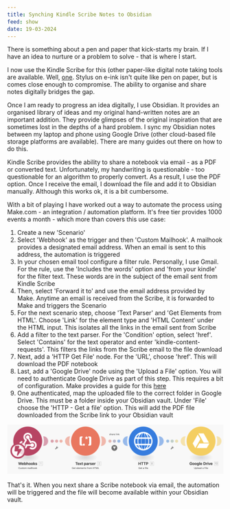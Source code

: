 ```yaml
---
title: Synching Kindle Scribe Notes to Obsidian
feed: show
date: 19-03-2024
---
```

There is something about a pen and paper that kick-starts my brain. If I have an idea to nurture or a problem to solve - that is where I start. 

I now use the Kindle Scribe for this (other paper-like digital note taking tools are available. Well,  [one](https://remarkable.com/store/remarkable-2). Stylus on e-ink isn't quite like pen on paper, but is comes close enough to compromise. The ability to organise and share notes digitally bridges the gap.

Once I am ready to progress an idea digitally, I use Obsidian. It provides an organised library of ideas and my original hand-written notes are an important addition. They provide glimpses of the original inspiration that are sometimes lost in the depths of a hard problem. I sync my Obsidian notes between my laptop and phone using Google Drive (other cloud-based file storage platforms are available). There are many guides out there on how to do this.

Kindle Scribe provides the ability to share a notebook via email - as a PDF or converted text. Unfortunately, my handwriting is questionable - too questionable for an algorithm to properly convert. As a result, I use the PDF option. Once I receive the email, I download the file and add it to Obsidian manually. Although this works ok, it is a bit cumbersome. 

With a bit of playing I have worked out a way to automate the process using Make.com - an integration / automation platform. It's free tier provides 1000 events a month - which more than covers this use case:
1. Create a new 'Scenario'
2. Select 'Webhook' as the trigger and then 'Custom Mailhook'. A mailhook provides a designated email address. When an email is sent to this address, the automation is triggered
3. In your chosen email tool configure a filter rule. Personally, I use Gmail. For the rule, use the 'Includes the words' option and 'from your kindle' for the filter text. These words are in the subject of the email sent from Kindle Scribe
4. Then, select 'Forward it to' and use the email address provided by Make. Anytime an email is received from the Scribe, it is forwarded to Make and  triggers the Scenario
5. For the next scenario step, choose 'Text Parser' and 'Get Elements from HTML'. Choose 'Link' for the element type and 'HTML Content' under the HTML input. This isolates all the links in the email sent from Scribe
6. Add a filter to the text parser. For the 'Condition' option, select 'href'. Select 'Contains' for the text operator and enter 'kindle-content-requests'. This filters the links from the Scribe email to the file download
7. Next, add a 'HTTP Get File' node. For the 'URL', choose 'href'. This will download the PDF notebook
8. Last, add a 'Google Drive' node using the 'Upload a File' option. You will need to authenticate Google Drive as part of this step. This requires a bit of configuration. Make provides a guide for this [here](https://www.make.com/en/help/app/google-drive#create-and-configure-a-google-cloud-console-project-for-google-drive)
10. One authenticated, map the uploaded file to the correct folder in Google Drive. This must be a folder inside your Obsidian vault. Under 'File' choose the 'HTTP - Get a file' option. This will add the PDF file downloaded from the Scribe link to your Obsidian vault

![Alt Text](/assets/img/make_sync_scribe.png "Make Scenario")

That's it. When you next share a Scribe notebook via email, the automation will be triggered and the file will become available within your Obsidian vault.


